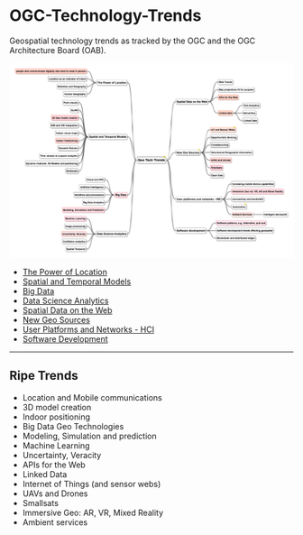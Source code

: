 # OGC-Technology-Trends
Geospatial technology trends as tracked by the OGC and the OGC Architecture Board (OAB).  

![Tech Trends](images/20170317GeoTechTrends.png "Tech Trends Mind Map")

   * [The Power of Location](chapter-01.adoc)
   * [Spatial and Temporal Models](chapter-02)
   * [Big Data](chapter-03)
   * [Data Science Analytics](chapter-04)
   * [Spatial Data on the Web](chapter-05)
   * [New Geo Sources](chapter-06)
   * [User Platforms and Networks - HCI](chapter-07)
   * [Software Development](chapter-08)

___________

## Ripe Trends

* Location and Mobile communications
* 3D model creation
* Indoor positioning
* Big Data Geo Technologies
* Modeling, Simulation and prediction
* Machine Learning
* Uncertainty, Veracity
* APIs for the Web
* Linked Data
* Internet of Things (and sensor webs)
* UAVs and Drones
* Smallsats
* Immersive Geo: AR, VR, Mixed Reality
* Ambient services
